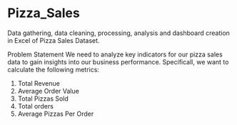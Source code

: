 # Pizza_Sales
 Data gathering, data cleaning, processing, analysis and dashboard creation in Excel of Pizza Sales Dataset.


Problem Statement
We need to analyze key indicators for our pizza sales data to gain insights into our business performance. Specificall, we want to calculate the following metrics:

1. Total Revenue
2. Average Order Value
3. Total Pizzas Sold
4. Total orders
5. Average Pizzas Per Order
